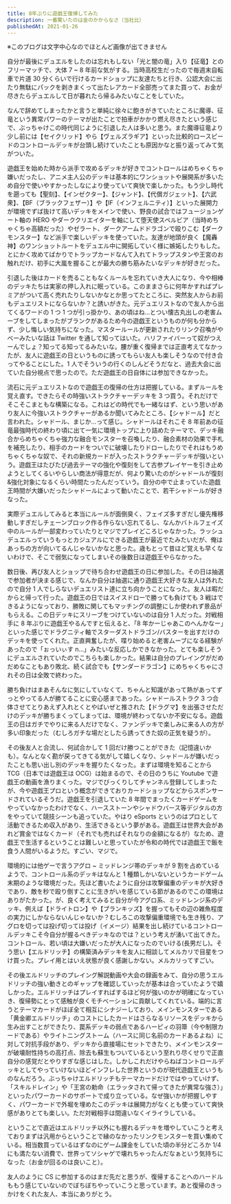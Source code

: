 ```yaml
---
title: 8年ぶりに遊戯王復帰してみた
description: 一番驚いたのは金のかからなさ（当社比）
publishedAt: 2021-01-26
---
```


※このブログは文字中心なのでほとんど画像が出てきません

自分が最後にデュエルをしたのは忘れもしない「光と闇の竜」入り【征竜】とのフリーマッチで、大体 7 ~ 8 年前な気がする。当時高校生だったので毎週末自転車で片道 30 分くらいで行けるカードショップに友達たちと行き、公認大会に出たり無駄にパックを剥きまくって出たレアカード全部売ってまた買って、お金が尽きたらデュエルして日が暮れたら帰るみたいなことをしていた。

なんで辞めてしまったかと言うと単純に徐々に飽きがきていたところに魔導、征竜という異常パワーのテーマが出たことで拍車がかかり燃え尽きたという感じで、ぶっちゃけこの時代同じように引退した人は多いと思う。また魔導征竜より少し前には【セイクリッド】やら【ヴェルズラギア】といった比較的ロースピードのコントロールデッキが台頭し続けていたことも原因かなと振り返ってみて気がついた。

遊戯王を始めた時から派手で攻めるデッキが好きでコントロールはめちゃくちゃ嫌いだったし、アニメ主人公のデッキは基本的にワンショットや展開系が多いため自分で使いやすかったしなにより使っていて爽快で楽しかった。もう少し時代を遡っても【聖刻】、【インゼクター】、【ジャンド】、【代償ガジェット】、【六武衆】、【BF（ブラックフェザー）】や【IF（インフェルニティ）】といった展開力が環境でずば抜けて高いデッキをメインで使い、野良の試合ではフュージョンゲート軸の HERO やダーククリエイターを軸にして堕天使スペルビア（当時めちゃくちゃ高額だった）やゼラート、ダークアームドドラゴンで殴りこむ【ダークモンスター】など派手で楽しいデッキを使っていた。友達が地頭が良く【魔轟神】のワンショットルートをデュエル中に開拓していく様に嫉妬したりもした。とにかく攻めてばかりでトラップカードなんて入れてトラップスタンや王宮のお触れだけ、初手に大嵐を握ることが最大の勝ち筋みたいなデッキが好きだった。

引退した後はカードを売ることもなくルールを忘れていき大人になり、今や相棒のデッキたちは実家の押し入れに眠っている。このままさらに何年かすればプレミアがついて高く売れたりしないかなとか思ってたところに、突然友人からお前もデュエリストにならないか？と誘いがきた。元デュエリストなので友人から出てくるワードの 1 つ 1 つが引っ掛かり、あの頃はね…とつい懐古丸出しの老害ムーブをしてしまったがブランクがあるため今の遊戯王というものが何も分からず、少し悔しい気持ちになった。マスタールールが更新されたりリンク召喚がやべーみたいな話は Twitter を通して知ってはいた。ハリファイバーって奴がつえーんでしょ？知ってる知ってるみたいな。腰が重く復帰までは正直考えてなかったが、友人に遊戯王の日というものに誘ってもらい友人も楽しそうなので付き合ってやることにした。1 人でそういうの行くのしんどそうだなと、過去大会に出ていた自分視点で思ったので。ただ遊戯王の日自体には参加できなかった。

流石に元デュエリストなので遊戯王の復帰の仕方は把握している。まずルールを覚え直す。できたらその時強いストラクチャーデッキを 3 つ買う。それだけでそこそこまともな構築になる。これはどの時代でも一緒なはず、という思いがあり友人に今強いストラクチャーがあるか聞いてみたところ、【シャドール】だと言われた。シャドール、まじか…って感じ。シャドールはそれこそ 8 年前あの征竜最強時代の終わり頃に出て一気に環境トップに上り詰めたテーマで、デッキ融合からめちゃくちゃ強力な融合モンスターを召喚したり、融合素材の効果で手札を補充したり、相手のカードをついでに破壊したりドローしたりでそれはもうめちゃくちゃな奴で、それの新規カードが入ったストラクチャーデッキが強いという。遊戯王はたびたび過去テーマの強化や復刻をして古参プレイヤーを引き止めようとしてくるいやらしい商法が得意だが、何より驚いたのがシャドールが復刻&強化対象になるくらい時間たったんだっていう。自分の中で止まっていた遊戯王時間が大嫌いだったシャドールによって動いたことで、若干シャドールが好きなった。

実際デュエルしてみると本当にルールが面倒臭く、フェイズ多すぎだし優先権移動しすぎだしチェーンブロック作る作らない忘れてるし、なんかバトルフェイズ中のルールが一部変わっていたりとマジでプレイどころじゃなかった。ラッシュデュエルっていうもっとカジュアルにできる遊戯王が最近でたみたいだが、俺はあっちの方が向いてるんじゃないかなと思った。歳もとって昔ほど覚えも早くないわけで、そこで弱気になってしまいその後数日は遊戯王やらなかった。

数日後、再び友人とショップで待ち合わせ遊戯王の日に参加した。その日は抽選で参加者が決まる感じで、なんか自分は抽選に通り遊戯王大好きな友人は外れたので自分 1 人でしらないデュエリスト達に立ち向かうことになった。友人は暇だからと帰って行った。遊戯王の日ではスイスドローで勝っても負けても 3 戦はできるようになっており、勝敗に関してもマッチングの調整にしか使われず景品がもらえる。この日デッキにスリーブをつけていないのは自分 1 人だった。対戦相手に 8 年ぶりに遊戯王やるんですと伝えると、「8 年かーじゃあこのへんかなー」といった感じでドラグニティ軸でスターダストドラゴン/バスターを出すだけのデッキを使ってくれた。正直興奮したが、喋り始めると老害ムーブになる経験があったので「ぉっいぃす n…」みたいな反応しかできなかった。とても楽しそうにデュエルされていたのでこちらも楽しかった。結果は自分のプレイングがだめだめなこともあり敗北、続く試合でも【サンダードラゴン】にめちゃくちゃにされその日は全敗で終わった。

勝ち負けはまあそんなに気にしていなくて、ちゃんと知識があって熱があってずっとやってる人が勝てることに安心感まであった。シャドールストラク 3 つ合体させてとりあえず入れとくとやばいぜと推された【ドラグマ】を出張させただけのデッキが勝ちまくってしまっては、環境が終わってないか不安になる。遊戯王の日はガチでやりに来る人だけでなく、ファンデッキで楽しみに来る人の方が多い印象だった（むしろガチな場だとしたら誘ってきた奴の正気を疑うが）。

その後友人と合流し、何試合かして 1 回だけ勝つことができた（記憶違いかも）。なんとなく勘が戻ってきてる気がして嬉しくなり、シャドールが嫌いだったことも思い出し別のデッキを握りたくなった。まずは環境を知ることから TCG（日本では遊戯王は OCG）は始まるので、その日のうちに Youtube で遊戯王の動画を漁りまくった。マジでびっくりしてチャンネル登録してしまったが、今や遊戯王プロという概念ができておりカードショップなどからスポンサードされているそうだ。遊戯王を引退していた 8 年間でまったくカードゲームをやっていなかったわけでなく、ハースストーンやシャドウバース等デジタルの方をやっていて競技シーンも追っていた。やはり eSports というのはプロとして活動できるため収入があり、生活できるという夢がある。遊戯王は世界大会があれど賞金ではなくカード（それでも売ればそれなりの金額になるが）なため、遊戯王で生活するということは難しいと思っていたが令和の時代では遊戯王で飯を食う人間がいるようだ。すごい、マジで。

環境的には他ゲーで言うアグロ ~ ミッドレンジ帯のデッキが 9 割を占めているようで、コントロール系のデッキはなんと 1 種類しかいないというカードゲーム末期のような環境だった。先ほど書いたように自分は攻撃偏重のデッキが大好きであり、敵を秒で殴り倒すことに生きがいを感じている節があるのでこの環境はありがたかった。が、良く考えてみると自分が今アグロ系、ミッドレンジ系のデッキ、例えば【ドライトロン】や【プランキッズ】を握ってもその辺の雑魚程度の実力にしかならないんじゃないか？むしろこの攻撃偏重環境でも生き残り、アグロを切っては投げ切っては投げ（イメージ）結果を出し続けているコントロールデッキこそ今自分が握るべきデッキなのでは？という考えが湧いて出てきた。コントロール、若い頃は大嫌いだったが大人になったのでいける(長男だし)。そう思い【エルドリッチ】の構築済みデッキを友人に相談してメルカリで目星をつけ買った。プレイ用とはいえ状態が良く感謝しかない。メルカリってすごい。

その後エルドリッチのプレイング解説動画や大会の録画をみて、自分の思うエルドリッチの強い動きとのギャップを確認していったが基本は合っていたようで嬉しかった。エルドリッチはプレイすればするほど何が強いのかが明確になっていき、復帰勢にとって感触が良くモチベーションに貢献してくれている。端的に言うとテーマカードがほぼ全て相互にシナジーしており、メインモンスターである「黄金卿エルドリッチ」のコストにしたカードはさらなるリソースをデッキから生み出すことができたり、罠系デッキの弱点であるハーピィの羽箒（今や制限カードである）やライトニングストーム（ハースに同じ名前のカードあるよね）に対して対抗手段があり、デッキから直接場にセットできたり、メインモンスターが破壊耐性持ちの高打点、除去も蘇生もついているという至れり尽くせりで正直自分の感覚だとやりすぎな感じはした。しかしこれだけやらねばコントロールデッキとしてやっていけないほどインフレした世界というのが現代遊戯王というものなんだろう。ぶっちゃけエルドリッチもテーマカードだけではやっていけず、「スキルドレイン」や「王宮の勅命（エラッタされて帰ってきたが異常な強さ）」といったパワーカードのサポートで成り立っている。なぜ強いかが把握しやすく、パワーカードで外堀を埋めたこのデッキは展開力がなくとも使っていて爽快感がありとても楽しい。ただ対戦相手は間違いなくイライラしている。

ということで直近はエルドリッチ以外にも握れるデッキを増やしていこうと考えておりまずは汎用からということで縁のなかったリンクモンスターを買い集めている。相当数買っているはずなのにゲーム課金をしていた頃の半分どころか 1/4 にも満たない消費で、世界ってソシャゲで壊れちゃったんだなぁという気持ちになった（お金が回るのは良いこと）。

友人のように CS に参加するのはまだ先だと思うが、復帰することへのハードルももう感じていないのでぼちぼちやっていこうと思っています。あと復帰のきっかけをくれた友人、本当にありがとう。
